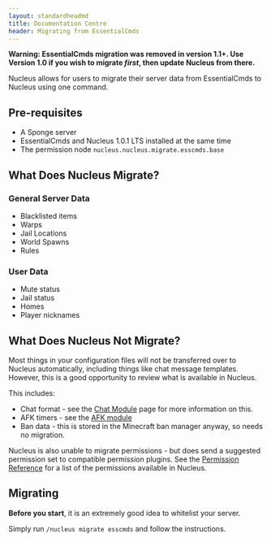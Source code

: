 ```yaml
---
layout: standardheadmd
title: Documentation Centre
header: Migrating from EssentialCmds
---
```


**Warning: EssentialCmds migration was removed in version 1.1+. Use Version 1.0 if you wish to migrate _first_, then
update Nucleus from there.**

Nucleus allows for users to migrate their server data from EssentialCmds to Nucleus using one command.

## Pre-requisites

* A Sponge server
* EssentialCmds and Nucleus 1.0.1 LTS installed at the same time
* The permission node `nucleus.nucleus.migrate.esscmds.base`

## What Does Nucleus Migrate?

### General Server Data

* Blacklisted items
* Warps
* Jail Locations
* World Spawns
* Rules

### User Data

* Mute status
* Jail status
* Homes
* Player nicknames

## What Does Nucleus Not Migrate?

Most things in your configuration files will not be transferred over to Nucleus automatically, including things like chat message templates.
However, this is a good opportunity to review what is available in Nucleus.

This includes:

* Chat format - see the [Chat Module](../modules/chat.html) page for more information on this.
* AFK timers - see the [AFK module](../modules/afk.html)
* Ban data - this is stored in the Minecraft ban manager anyway, so needs no migration.

Nucleus is also unable to migrate permissions - but does send a suggested permission set to compatible permission plugins.
See the [Permission Reference](../permissions.html) for a list of the permissions available in Nucleus.

## Migrating

**Before you start**, it is an extremely good idea to whitelist your server.

Simply run `/nucleus migrate esscmds` and follow the instructions.